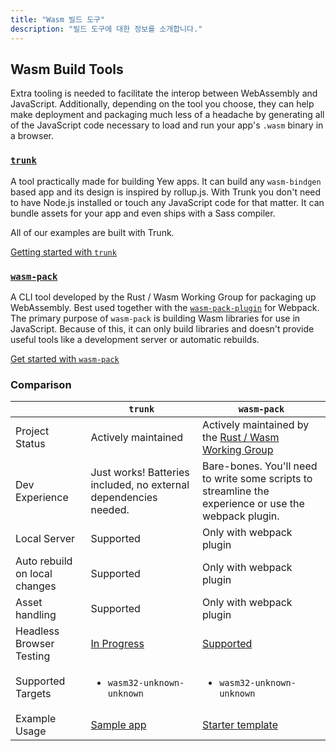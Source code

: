 ```yaml
---
title: "Wasm 빌드 도구"
description: "빌드 도구에 대한 정보를 소개합니다."
---
```



## **Wasm Build Tools**

Extra tooling is needed to facilitate the interop between WebAssembly and JavaScript. Additionally,
depending on the tool you choose, they can help make deployment and packaging much less of a
headache by generating all of the JavaScript code necessary to load and run your app's `.wasm`
binary in a browser.

### [**`trunk`**](https://github.com/thedodd/trunk/)

A tool practically made for building Yew apps.
It can build any `wasm-bindgen` based app and its design is inspired by rollup.js.
With Trunk you don't need to have Node.js installed or touch any JavaScript code for that matter.
It can bundle assets for your app and even ships with a Sass compiler.

All of our examples are built with Trunk.

[Getting started with `trunk`](../getting-started/project-setup/using-trunk.md)

### [**`wasm-pack`**](https://rustwasm.github.io/docs/wasm-pack/)

A CLI tool developed by the Rust / Wasm Working Group for packaging up WebAssembly. Best used
together with the [`wasm-pack-plugin`](https://github.com/wasm-tool/wasm-pack-plugin) for Webpack.
The primary purpose of `wasm-pack` is building Wasm libraries for use in JavaScript.
Because of this, it can only build libraries and doesn't provide useful tools like a development server or automatic rebuilds.

[Get started with `wasm-pack`](../getting-started/project-setup/using-wasm-pack.md)

### Comparison

|                               | `trunk`                                                          | `wasm-pack`                                                                                           |
| ----------------------------- | ---------------------------------------------------------------- | ----------------------------------------------------------------------------------------------------  |
| Project Status                | Actively maintained                                              | Actively maintained by the [Rust / Wasm Working Group](https://rustwasm.github.io)                    |
| Dev Experience                | Just works! Batteries included, no external dependencies needed. | Bare-bones. You'll need to write some scripts to streamline the experience or use the webpack plugin. |
| Local Server                  | Supported                                                        | Only with webpack plugin                                                                              |
| Auto rebuild on local changes | Supported                                                        | Only with webpack plugin                                                                              |
| Asset handling                | Supported                                                        | Only with webpack plugin                                                                              |
| Headless Browser Testing      | [In Progress](https://github.com/thedodd/trunk/issues/20)        | [Supported](https://rustwasm.github.io/wasm-pack/book/commands/test.html)                             |
| Supported Targets             | <ul><li><code>wasm32-unknown-unknown</code></li></ul>            | <ul><li><code>wasm32-unknown-unknown</code></li></ul>                                                 |
| Example Usage                 | [Sample app](./../getting-started/build-a-sample-app.md)             | [Starter template](https://github.com/yewstack/yew-wasm-pack-minimal)                                 |

